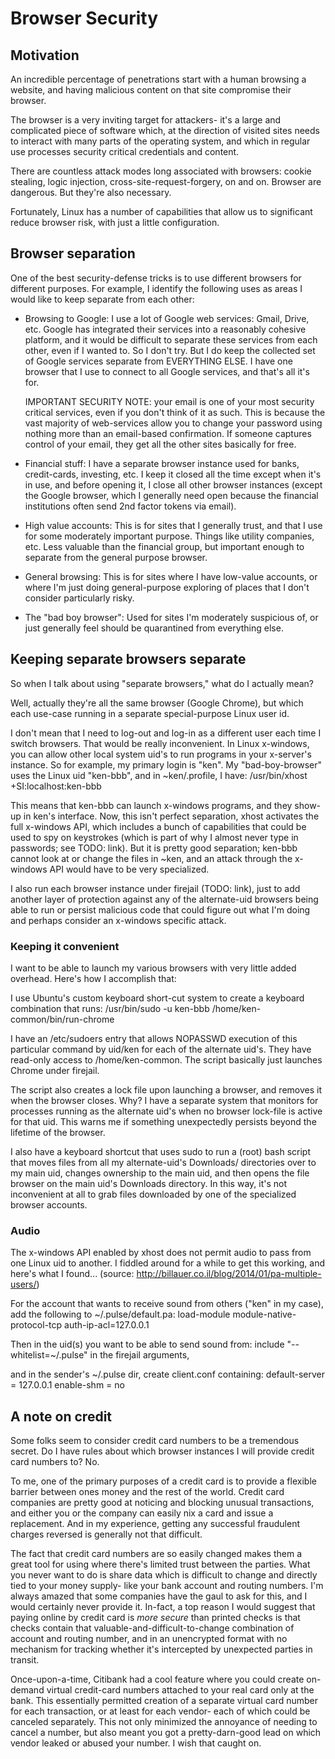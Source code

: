 # Browser Security

## Motivation

An incredible percentage of penetrations start with a human browsing a
website, and having malicious content on that site compromise their browser.

The browser is a very inviting target for attackers- it's a large and
complicated piece of software which, at the direction of visited sites needs
to interact with many parts of the operating system, and which in regular use
processes security critical credentials and content.

There are countless attack modes long associated with browsers: cookie
stealing, logic injection, cross-site-request-forgery, on and on.  Browser are
dangerous.  But they're also necessary.

Fortunately, Linux has a number of capabilities that allow us to significant
reduce browser risk, with just a little configuration.


## Browser separation

One of the best security-defense tricks is to use different browsers for
different purposes.  For example, I identify the following uses as areas I
would like to keep separate from each other:

  - Browsing to Google: I use a lot of Google web services: Gmail, Drive, etc.
    Google has integrated their services into a reasonably cohesive platform,
    and it would be difficult to separate these services from each other, even
    if I wanted to.  So I don't try.  But I do keep the collected set of
    Google services separate from EVERYTHING ELSE.  I have one browser that I
    use to connect to all Google services, and that's all it's for.

    IMPORTANT SECURITY NOTE: your email is one of your most security critical
    services, even if you don't think of it as such.  This is because the vast
    majority of web-services allow you to change your password using nothing
    more than an email-based confirmation.  If someone captures control of
    your email, they get all the other sites basically for free.

  - Financial stuff: I have a separate browser instance used for banks,
    credit-cards, investing, etc.  I keep it closed all the time except when
    it's in use, and before opening it, I close all other browser instances
    (except the Google browser, which I generally need open because the
    financial institutions often send 2nd factor tokens via email).

  - High value accounts: This is for sites that I generally trust, and that I
    use for some moderately important purpose.  Things like utility companies,
    etc.  Less valuable than the financial group, but important enough to
    separate from the general purpose browser.
  
  - General browsing: This is for sites where I have low-value accounts, or
    where I'm just doing general-purpose exploring of places that I don't
    consider particularly risky.  

  - The "bad boy browser": Used for sites I'm moderately suspicious of, or
    just generally feel should be quarantined from everything else.


## Keeping separate browsers separate

So when I talk about using "separate browsers," what do I actually mean?

Well, actually they're all the same browser (Google Chrome), but which each
use-case running in a separate special-purpose Linux user id.

I don't mean that I need to log-out and log-in as a different user each time I
switch browsers.  That would be really inconvenient.  In Linux x-windows, you
can allow other local system uid's to run programs in your x-server's
instance.  So for example, my primary login is "ken".  My "bad-boy-browser"
uses the Linux uid "ken-bbb", and in ~ken/.profile, I have:
  /usr/bin/xhost +SI:localhost:ken-bbb

This means that ken-bbb can launch x-windows programs, and they show-up in
ken's interface.  Now, this isn't perfect separation, xhost activates the full
x-windows API, which includes a bunch of capabilities that could be used to
spy on keystrokes (which is part of why I almost never type in passwords; see
TODO: link).  But it is pretty good separation; ken-bbb cannot look at or
change the files in ~ken, and an attack through the x-windows API would have
to be very specialized.

I also run each browser instance under firejail (TODO: link), just to add
another layer of protection against any of the alternate-uid browsers being
able to run or persist malicious code that could figure out what I'm doing and
perhaps consider an x-windows specific attack.


### Keeping it convenient

I want to be able to launch my various browsers with very little added
overhead.  Here's how I accomplish that:

I use Ubuntu's custom keyboard short-cut system to create a keyboard
combination that runs:
  /usr/bin/sudo -u ken-bbb /home/ken-common/bin/run-chrome

I have an /etc/sudoers entry that allows NOPASSWD execution of this
particular command by uid/ken for each of the alternate uid's.  They have
read-only access to /home/ken-common.  The script basically just launches
Chrome under firejail.

The script also creates a lock file upon launching a browser, and removes it
when the browser closes.  Why?  I have a separate system that monitors for
processes running as the alternate uid's when no browser lock-file is active
for that uid.  This warns me if something unexpectedly persists beyond the
lifetime of the browser.

I also have a keyboard shortcut that uses sudo to run a (root) bash script
that moves files from all my alternate-uid's Downloads/ directories over to my
main uid, changes ownership to the main uid, and then opens the file browser
on the main uid's Downloads directory.  In this way, it's not inconvenient at
all to grab files downloaded by one of the specialized browser accounts.


### Audio

The x-windows API enabled by xhost does not permit audio to pass from one
Linux uid to another.  I fiddled around for a while to get this working, and
here's what I found...
(source: http://billauer.co.il/blog/2014/01/pa-multiple-users/)

For the account that wants to receive sound from others ("ken" in my case),
add the following to ~/.pulse/default.pa:
  load-module module-native-protocol-tcp auth-ip-acl=127.0.0.1

Then in the uid(s) you want to be able to send sound from:
  include "--whitelist=~/.pulse" in the firejail arguments,

and in the sender's ~/.pulse dir, create client.conf containing:
  default-server = 127.0.0.1
  enable-shm = no


## A note on credit

Some folks seem to consider credit card numbers to be a tremendous secret.  Do
I have rules about which browser instances I will provide credit card numbers
to?  No.

To me, one of the primary purposes of a credit card is to provide a flexible
barrier between ones money and the rest of the world.  Credit card companies
are pretty good at noticing and blocking unusual transactions, and either you
or the company can easily nix a card and issue a replacement.  And in my
experience, getting any successful fraudulent charges reversed is generally not
that difficult.

The fact that credit card numbers are so easily changed makes them a great
tool for using where there's limited trust between the parties.  What you
never want to do is share data which is difficult to change and directly tied
to your money supply- like your bank account and routing numbers.  I'm always
amazed that some companies have the gaul to ask for this, and I would
certainly never provide it.  In-fact, a top reason I would suggest that paying
online by credit card is *more secure* than printed checks is that checks
contain that valuable-and-difficult-to-change combination of account and
routing number, and in an unencrypted format with no mechanism for tracking
whether it's intercepted by unexpected parties in transit.

Once-upon-a-time, Citibank had a cool feature where you could create on-demand
virtual credit-card numbers attached to your real card only at the bank.  This
essentially permitted creation of a separate virtual card number for each
transaction, or at least for each vendor- each of which could be canceled
separately.  This not only minimized the annoyance of needing to cancel a
number, but also meant you got a pretty-darn-good lead on which vendor leaked
or abused your number.  I wish that caught on.

